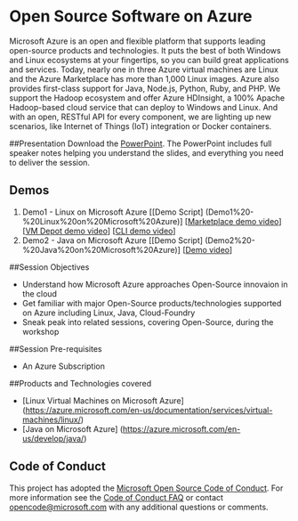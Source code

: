 # Open Source Software on Azure
Microsoft Azure is an open and flexible platform that supports leading open-source products and technologies. It puts the best of both Windows and Linux ecosystems at your fingertips, so you can build great applications and services. Today, nearly one in three Azure virtual machines are Linux and the Azure Marketplace has more than 1,000 Linux images. Azure also provides first-class support for Java, Node.js, Python, Ruby, and PHP. We support the Hadoop ecosystem and offer Azure HDInsight, a 100% Apache Hadoop-based cloud service that can deploy to Windows and Linux. And with an open, RESTful API for every component, we are lighting up new scenarios, like Internet of Things (IoT) integration or Docker containers.

##Presentation
Download the [PowerPoint](Open%20Source%20on%20Microsoft%20Azure.pptx). The PowerPoint includes full speaker notes helping you understand the slides, and everything you need to deliver the session.

## Demos
1. Demo1 - Linux on Microsoft Azure [[Demo Script] (Demo1%20-%20Linux%20on%20Microsoft%20Azure)] [[Marketplace demo video](http://azurecatgsicontent.blob.core.windows.net/oss/1_Linux-Demos_1-1_Marketplace.mp4)] [[VM Depot demo video](http://azurecatgsicontent.blob.core.windows.net/oss/1_Linux-Demos_1-2_VM-Depot.mp4)] [[CLI demo video](http://azurecatgsicontent.blob.core.windows.net/oss/1_Linux-Demos_1-3_Azure-CLI.mp4)]
2. Demo2 - Java on Microsoft Azure [[Demo Script] (Demo2%20-%20Java%20on%20Microsoft%20Azure)] [[Demo video](http://azurecatgsicontent.blob.core.windows.net/oss/2_Java-Demo_WebApp.mp4)]

##Session Objectives
* Understand how Microsoft Azure approaches Open-Source innovaion in the cloud
* Get familiar with major Open-Source products/technologies supported on Azure including Linux, Java, Cloud-Foundry
* Sneak peak into related sessions, covering Open-Source, during the workshop
  
##Session Pre-requisites
* An Azure Subscription

##Products and Technologies covered 
* [Linux Virtual Machines on Microsoft Azure] (https://azure.microsoft.com/en-us/documentation/services/virtual-machines/linux/)
* [Java on Microsoft Azure] (https://azure.microsoft.com/en-us/develop/java/)

## Code of Conduct

This project has adopted the [Microsoft Open Source Code of Conduct](https://opensource.microsoft.com/codeofconduct/). For more information see the [Code of Conduct FAQ](https://opensource.microsoft.com/codeofconduct/faq/) or contact [opencode@microsoft.com](mailto:opencode@microsoft.com) with any additional questions or comments.